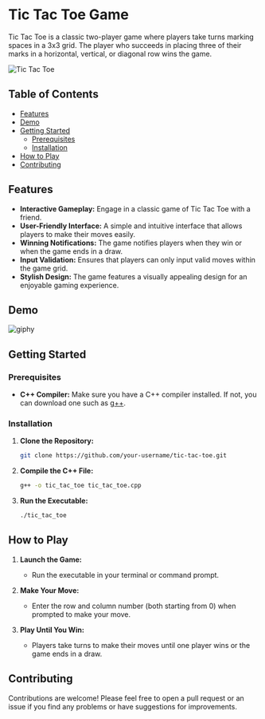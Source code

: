# Tic Tac Toe Game

Tic Tac Toe is a classic two-player game where players take turns marking spaces in a 3x3 grid. The player who succeeds in placing three of their marks in a horizontal, vertical, or diagonal row wins the game.

![Tic Tac Toe](![download](https://github.com/RazmikManukyan/Tic-Tac-Toe/assets/107432984/e9610a95-501b-4190-a41c-16b2c6c49565))


## Table of Contents

- [Features](#features)
- [Demo](#demo)
- [Getting Started](#getting-started)
  - [Prerequisites](#prerequisites)
  - [Installation](#installation)
- [How to Play](#how-to-play)
- [Contributing](#contributing)

## Features

- **Interactive Gameplay:** Engage in a classic game of Tic Tac Toe with a friend.
- **User-Friendly Interface:** A simple and intuitive interface that allows players to make their moves easily.
- **Winning Notifications:** The game notifies players when they win or when the game ends in a draw.
- **Input Validation:** Ensures that players can only input valid moves within the game grid.
- **Stylish Design:** The game features a visually appealing design for an enjoyable gaming experience.

## Demo

![giphy](https://github.com/RazmikManukyan/Tic-Tac-Toe/assets/107432984/2372010a-c799-4f47-a1af-e4c7c7446ee9)

## Getting Started

### Prerequisites

- **C++ Compiler:** Make sure you have a C++ compiler installed. If not, you can download one such as [g++](https://gcc.gnu.org/install/index.html).

### Installation

1. **Clone the Repository:**

   ```bash
   git clone https://github.com/your-username/tic-tac-toe.git
   ```

2. **Compile the C++ File:**

   ```bash
   g++ -o tic_tac_toe tic_tac_toe.cpp
   ```

3. **Run the Executable:**

   ```bash
   ./tic_tac_toe
   ```

## How to Play

1. **Launch the Game:**
   - Run the executable in your terminal or command prompt.

2. **Make Your Move:**
   - Enter the row and column number (both starting from 0) when prompted to make your move.

3. **Play Until You Win:**
   - Players take turns to make their moves until one player wins or the game ends in a draw.


## Contributing

Contributions are welcome! Please feel free to open a pull request or an issue if you find any problems or have suggestions for improvements.


